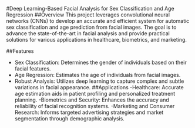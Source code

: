 

#Deep Learning-Based Facial Analysis for Sex Classification and Age Regression
##Overview
This project leverages convolutional neural networks (CNNs) to develop an accurate and efficient system for automatic sex classification and age prediction from facial images. The goal is to advance the state-of-the-art in facial analysis and provide practical solutions for various applications in healthcare, biometrics, and marketing.

##Features
- Sex Classification: Determines the gender of individuals based on their facial features.
- Age Regression: Estimates the age of individuals from facial images.
- Robust Analysis: Utilizes deep learning to capture complex and subtle variations in facial appearance.
##Applications
-Healthcare: Accurate age estimation aids in patient profiling and personalized treatment planning.
-Biometrics and Security: Enhances the accuracy and reliability of facial recognition systems.
-Marketing and Consumer Research: Informs targeted advertising strategies and market segmentation through demographic analysis.
